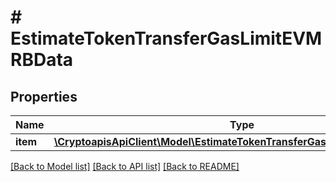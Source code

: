 # # EstimateTokenTransferGasLimitEVMRBData

## Properties

Name | Type | Description | Notes
------------ | ------------- | ------------- | -------------
**item** | [**\CryptoapisApiClient\Model\EstimateTokenTransferGasLimitEVMRBDataItem**](EstimateTokenTransferGasLimitEVMRBDataItem.md) |  |

[[Back to Model list]](../../README.md#models) [[Back to API list]](../../README.md#endpoints) [[Back to README]](../../README.md)
